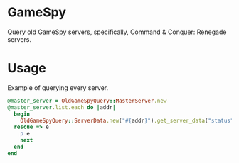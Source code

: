 # GameSpy
Query old GameSpy servers, specifically, Command & Conquer: Renegade servers.

# Usage

Example of querying every server.
```ruby
@master_server = OldGameSpyQuery::MasterServer.new
@master_server.list.each do |addr|
  begin
    OldGameSpyQuery::ServerData.new("#{addr}").get_server_data("status")
  rescue => e
    p e
    next
  end
end
```
